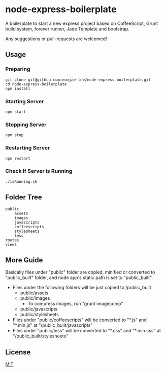 # node-express-boilerplate

A boilerplate to start a new express project based on CoffeeScript, Grunt build system, forever runner, Jade Template and bootstrap.

Any suggestions or pull-requests are welcomed!


## Usage

### Preparing
    git clone git@github.com:eunjae-lee/node-express-boilerplate.git
    cd node-express-boilerplate
	npm install
	
### Starting Server
	npm start
	
### Stopping Server
    npm stop
    
### Restarting Server
    npm restart

### Check If Server is Running
    ./isRunning.sh

## Folder Tree
    public
        assets
        images
        javascripts
        coffeescripts
        stylesheets
        less
    routes
	views

## More Guide
Basically files under "public" folder are copied, minified or converted to "public_built" folder, and node app's static path is set to "public_built".

* Files under the following folders will be just copied to /public_built
  * public/assets
  * public/images
    * To compress images, run "grunt imagecomp"
  * public/javascripts
  * public/stylesheets
* Files under "public/coffeescripts" will be converted to "\*.js" and "\*.min.js" at "/public_built/javascripts"
* Files under "public/less" will be converted to "\*.css" and "\*.min.css" at "/public_built/stylesheets"

## License
[MIT](http://opensource.org/licenses/mit-license.html)